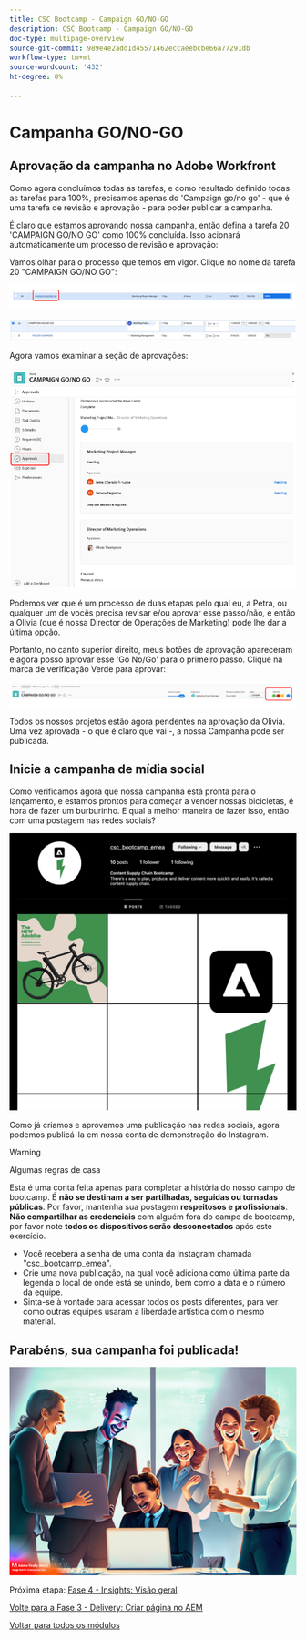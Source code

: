 ```yaml
---
title: CSC Bootcamp - Campaign GO/NO-GO
description: CSC Bootcamp - Campaign GO/NO-GO
doc-type: multipage-overview
source-git-commit: 989e4e2add1d45571462eccaeebcbe66a77291db
workflow-type: tm+mt
source-wordcount: '432'
ht-degree: 0%

---
```


# Campanha GO/NO-GO

## Aprovação da campanha no Adobe Workfront

Como agora concluímos todas as tarefas, e como resultado definido todas as tarefas para 100%, precisamos apenas do &#39;Campaign go/no go&#39; - que é uma tarefa de revisão e aprovação - para poder publicar a campanha.

É claro que estamos aprovando nossa campanha, então defina a tarefa 20 &#39;CAMPAIGN GO/NO GO&#39; como 100% concluída. Isso acionará automaticamente um processo de revisão e aprovação:

Vamos olhar para o processo que temos em vigor. Clique no nome da tarefa 20 &quot;CAMPAIGN GO/NO GO&quot;:

![Clique na tarefa](./images/gonogo-button.png)

![Atualizar os detalhes](./images/gonogo-details.png)

Agora vamos examinar a seção de aprovações:

![Clique nas aprovações](./images/gonogo-approvals.png)

Podemos ver que é um processo de duas etapas pelo qual eu, a Petra, ou qualquer um de vocês precisa revisar e/ou aprovar esse passo/não, e então a Olivia (que é nossa Director de Operações de Marketing) pode lhe dar a última opção.

Portanto, no canto superior direito, meus botões de aprovação apareceram e agora posso aprovar esse &#39;Go No/Go&#39; para o primeiro passo. Clique na marca de verificação Verde para aprovar:

![aprovar a campanha](./images/gongo-given-approvals.png)

Todos os nossos projetos estão agora pendentes na aprovação da Olivia. Uma vez aprovada - o que é claro que vai -, a nossa Campanha pode ser publicada.

## Inicie a campanha de mídia social

Como verificamos agora que nossa campanha está pronta para o lançamento, e estamos prontos para começar a vender nossas bicicletas, é hora de fazer um burburinho. E qual a melhor maneira de fazer isso, então com uma postagem nas redes sociais?

![A página de demonstração do Instagram](./images/instagram-overview.png)

Como já criamos e aprovamos uma publicação nas redes sociais, agora podemos publicá-la em nossa conta de demonstração do Instagram.

>[!WARNING]
> Algumas regras de casa
> 
> Esta é uma conta feita apenas para completar a história do nosso campo de bootcamp. É **não se destinam a ser partilhadas, seguidas ou tornadas públicas**. Por favor, mantenha sua postagem **respeitosos e profissionais**. **Não compartilhar as credenciais** com alguém fora do campo de bootcamp, por favor note **todos os dispositivos serão desconectados** após este exercício.

- Você receberá a senha de uma conta da Instagram chamada &quot;csc_bootcamp_emea&quot;.
- Crie uma nova publicação, na qual você adiciona como última parte da legenda o local de onde está se unindo, bem como a data e o número da equipe.
- Sinta-se à vontade para acessar todos os posts diferentes, para ver como outras equipes usaram a liberdade artística com o mesmo material.

## Parabéns, sua campanha foi publicada!

![Início da campanha](./images/launch.jpg)

Próxima etapa: [Fase 4 - Insights: Visão geral](../insights/overview.md)

[Volte para a Fase 3 - Delivery: Criar página no AEM](./app.md)

[Voltar para todos os módulos](../../overview.md)
